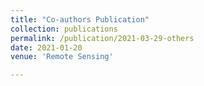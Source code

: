 ```yaml
---
title: "Co-authors Publication"
collection: publications
permalink: /publication/2021-03-29-others
date: 2021-01-20
venue: 'Remote Sensing'

---
```

